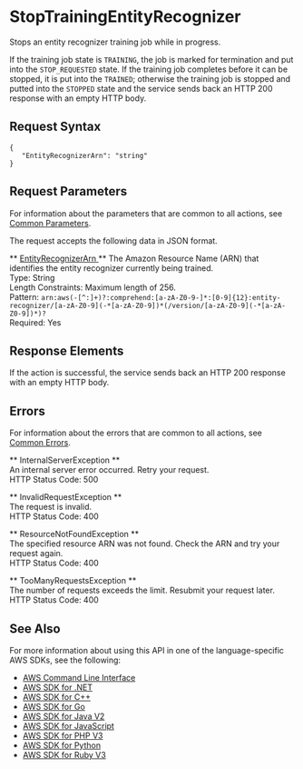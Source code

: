 # StopTrainingEntityRecognizer<a name="API_StopTrainingEntityRecognizer"></a>

Stops an entity recognizer training job while in progress\.

If the training job state is `TRAINING`, the job is marked for termination and put into the `STOP_REQUESTED` state\. If the training job completes before it can be stopped, it is put into the `TRAINED`; otherwise the training job is stopped and putted into the `STOPPED` state and the service sends back an HTTP 200 response with an empty HTTP body\.

## Request Syntax<a name="API_StopTrainingEntityRecognizer_RequestSyntax"></a>

```
{
   "EntityRecognizerArn": "string"
}
```

## Request Parameters<a name="API_StopTrainingEntityRecognizer_RequestParameters"></a>

For information about the parameters that are common to all actions, see [Common Parameters](CommonParameters.md)\.

The request accepts the following data in JSON format\.

 ** [ EntityRecognizerArn ](#API_StopTrainingEntityRecognizer_RequestSyntax) **   <a name="comprehend-StopTrainingEntityRecognizer-request-EntityRecognizerArn"></a>
The Amazon Resource Name \(ARN\) that identifies the entity recognizer currently being trained\.  
Type: String  
Length Constraints: Maximum length of 256\.  
Pattern: `arn:aws(-[^:]+)?:comprehend:[a-zA-Z0-9-]*:[0-9]{12}:entity-recognizer/[a-zA-Z0-9](-*[a-zA-Z0-9])*(/version/[a-zA-Z0-9](-*[a-zA-Z0-9])*)?`   
Required: Yes

## Response Elements<a name="API_StopTrainingEntityRecognizer_ResponseElements"></a>

If the action is successful, the service sends back an HTTP 200 response with an empty HTTP body\.

## Errors<a name="API_StopTrainingEntityRecognizer_Errors"></a>

For information about the errors that are common to all actions, see [Common Errors](CommonErrors.md)\.

 ** InternalServerException **   
An internal server error occurred\. Retry your request\.  
HTTP Status Code: 500

 ** InvalidRequestException **   
The request is invalid\.  
HTTP Status Code: 400

 ** ResourceNotFoundException **   
The specified resource ARN was not found\. Check the ARN and try your request again\.  
HTTP Status Code: 400

 ** TooManyRequestsException **   
The number of requests exceeds the limit\. Resubmit your request later\.  
HTTP Status Code: 400

## See Also<a name="API_StopTrainingEntityRecognizer_SeeAlso"></a>

For more information about using this API in one of the language\-specific AWS SDKs, see the following:
+  [ AWS Command Line Interface](https://docs.aws.amazon.com/goto/aws-cli/comprehend-2017-11-27/StopTrainingEntityRecognizer) 
+  [ AWS SDK for \.NET](https://docs.aws.amazon.com/goto/DotNetSDKV3/comprehend-2017-11-27/StopTrainingEntityRecognizer) 
+  [ AWS SDK for C\+\+](https://docs.aws.amazon.com/goto/SdkForCpp/comprehend-2017-11-27/StopTrainingEntityRecognizer) 
+  [ AWS SDK for Go](https://docs.aws.amazon.com/goto/SdkForGoV1/comprehend-2017-11-27/StopTrainingEntityRecognizer) 
+  [ AWS SDK for Java V2](https://docs.aws.amazon.com/goto/SdkForJavaV2/comprehend-2017-11-27/StopTrainingEntityRecognizer) 
+  [ AWS SDK for JavaScript](https://docs.aws.amazon.com/goto/AWSJavaScriptSDK/comprehend-2017-11-27/StopTrainingEntityRecognizer) 
+  [ AWS SDK for PHP V3](https://docs.aws.amazon.com/goto/SdkForPHPV3/comprehend-2017-11-27/StopTrainingEntityRecognizer) 
+  [ AWS SDK for Python](https://docs.aws.amazon.com/goto/boto3/comprehend-2017-11-27/StopTrainingEntityRecognizer) 
+  [ AWS SDK for Ruby V3](https://docs.aws.amazon.com/goto/SdkForRubyV3/comprehend-2017-11-27/StopTrainingEntityRecognizer) 